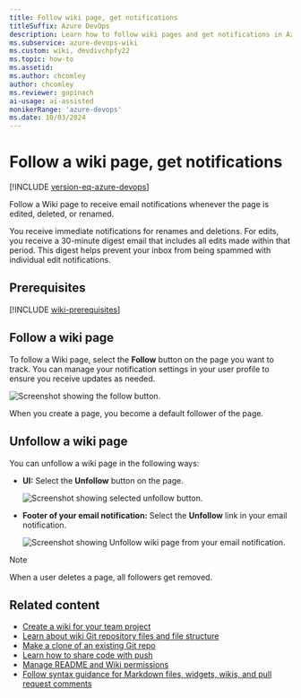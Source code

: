 ```yaml
---
title: Follow wiki page, get notifications 
titleSuffix: Azure DevOps 
description: Learn how to follow wiki pages and get notifications in Azure DevOps. 
ms.subservice: azure-devops-wiki
ms.custom: wiki, devdivchpfy22
ms.topic: how-to
ms.assetid:
ms.author: chcomley
author: chcomley
ms.reviewer: gopinach
ai-usage: ai-assisted
monikerRange: 'azure-devops'
ms.date: 10/03/2024 
---
```


# Follow a wiki page, get notifications

[!INCLUDE [version-eq-azure-devops](../../includes/version-eq-azure-devops.md)]

Follow a Wiki page to receive email notifications whenever the page is edited, deleted, or renamed.

You receive immediate notifications for renames and deletions. For edits, you receive a 30-minute digest email that includes all edits made within that period. This digest helps prevent your inbox from being spammed with individual edit notifications.

## Prerequisites

[!INCLUDE [wiki-prerequisites](includes/wiki-prerequisites.md)]

## Follow a wiki page

To follow a Wiki page, select the **Follow** button on the page you want to track. You can manage your notification settings in your user profile to ensure you receive updates as needed.

   ![Screenshot showing the follow button.](media/wiki/follow-wiki-page.png)

When you create a page, you become a default follower of the page. 

## Unfollow a wiki page

You can unfollow a wiki page in the following ways:

- **UI:** Select the **Unfollow** button on the page.

  ![Screenshot showing selected unfollow button.](media/wiki/unfollow-button.png)

- **Footer of your email notification:** Select the **Unfollow** link in your email notification.

  ![Screenshot showing Unfollow wiki page from your email notification.](media/wiki/unfollow-wiki-page.png)

> [!NOTE]
> When a user deletes a page, all followers get removed.

## Related content

- [Create a wiki for your team project](wiki-create-repo.md)
- [Learn about wiki Git repository files and file structure](wiki-file-structure.md)
- [Make a clone of an existing Git repo](../../repos/git/clone.md)
- [Learn how to share code with push](../../repos/git/pushing.md)
- [Manage README and Wiki permissions](manage-readme-wiki-permissions.md)
- [Follow syntax guidance for Markdown files, widgets, wikis, and pull request comments](./markdown-guidance.md)
